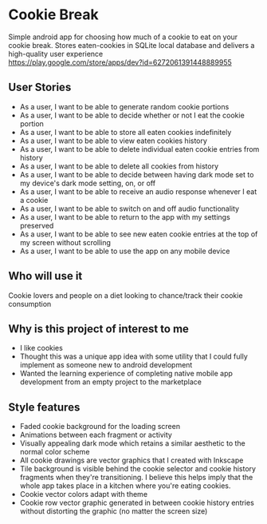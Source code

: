 # Cookie Break
Simple android app for choosing how much of a cookie to eat on your cookie break. Stores eaten-cookies in SQLite local database and delivers a high-quality user experience <br>
https://play.google.com/store/apps/dev?id=6272061391448889955

## User Stories
- As a user, I want to be able to generate random cookie portions
- As a user, I want to be able to decide whether or not I eat the cookie portion
- As a user, I want to be able to store all eaten cookies indefinitely
- As a user, I want to be able to view eaten cookies history
- As a user, I want to be able to delete individual eaten cookie entries from history
- As a user, I want to be able to delete all cookies from history
- As a user, I want to be able to decide between having dark mode set to my device's dark mode setting, on, or off
- As a user, I want to be able to receive an audio response whenever I eat a cookie
- As a user, I want to be able to switch on and off audio functionality
- As a user, I want to be able to return to the app with my settings preserved
- As a user, I want to be able to see new eaten cookie entries at the top of my screen without scrolling
- As a user, I want to be able to use the app on any mobile device

## Who will use it
Cookie lovers and people on a diet looking to chance/track their cookie consumption

## Why is this project of interest to me

- I like cookies
- Thought this was a unique app idea with some utility that I could fully implement as someone new to android development
- Wanted the learning experience of completing native mobile app development from an empty project to the marketplace

## Style features
- Faded cookie background for the loading screen
- Animations between each fragment or activity
- Visually appealing dark mode which retains a similar aesthetic to the normal color scheme
- All cookie drawings are vector graphics that I created with Inkscape
- Tile background is visible behind the cookie selector and cookie history fragments when they're transitioning. I believe this helps imply that the whole app takes place in a kitchen where you're eating cookies.
- Cookie vector colors adapt with theme
- Cookie row vector graphic generated in between cookie history entries without distorting the graphic (no matter the screen size)